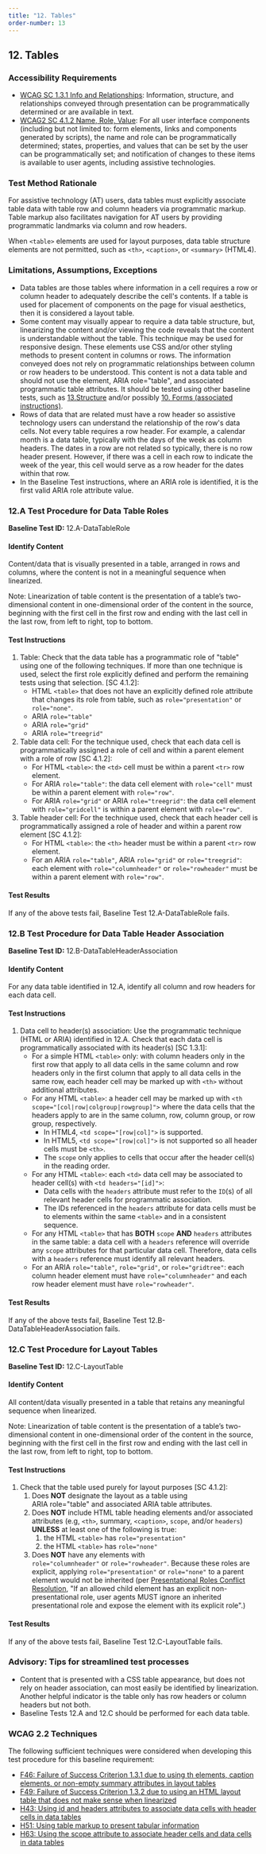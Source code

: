 ```yaml
---
title: "12. Tables"
order-number: 13
---
```

## 12. Tables

### Accessibility Requirements

-   [WCAG SC 1.3.1 Info and Relationships](https://www.w3.org/WAI/WCAG22/Understanding/info-and-relationships): Information, structure, and relationships conveyed through presentation can be programmatically determined or are available in text.
-   [WCAG2 SC 4.1.2 Name, Role, Value](https://www.w3.org/WAI/WCAG22/Understanding/name-role-value): For all user interface components (including but not limited to: form elements, links and components generated by scripts), the name and role can be programmatically determined; states, properties, and values that can be set by the user can be programmatically set; and notification of changes to these items is available to user agents, including assistive technologies.  

### Test Method Rationale

For assistive technology (AT) users, data tables must explicitly associate table data with table row and column headers via programmatic markup. Table markup also facilitates navigation for AT users by providing programmatic landmarks via column and row headers.

When `<table>` elements are used for layout purposes, data table structure elements are not permitted, such as `<th>`, `<caption>`, or `<summary>` (HTML4).

### Limitations, Assumptions, Exceptions

-   Data tables are those tables where information in a cell requires a row or column header to adequately describe the cell's contents. If a table is used for placement of components on the page for visual aesthetics, then it is considered a layout table.
-   Some content may visually appear to require a data table structure, but, linearizing the content and/or viewing the code reveals that the content is understandable without the table. This technique may be used for responsive design. These elements use CSS and/or other styling methods to present content in columns or rows. The information conveyed does not rely on programmatic relationships between column or row headers to be understood. This content is not a data table and should not use the element, ARIA role="table", and associated programmatic table attributes. It should be tested using other baseline tests, such as [13.Structure](../13Structure/) and/or possibly [10. Forms (associated instructions)](../10Forms/).
-   Rows of data that are related must have a row header so assistive technology users can understand the relationship of the row's data cells. Not every table requires a row header. For example, a calendar month is a data table, typically with the days of the week as column headers. The dates in a row are not related so typically, there is no row header present. However, if there was a cell in each row to indicate the week of the year, this cell would serve as a row header for the dates within that row.
-   In the Baseline Test instructions, where an ARIA role is identified, it is the first valid ARIA role attribute value.

### 12.A Test Procedure for Data Table Roles
**Baseline Test ID:** 12.A-DataTableRole

#### Identify Content
<p id="12aIC">Content/data that is visually presented in a table, arranged in rows and columns, where the content is not in a meaningful sequence when linearized.</p>

<p>Note: Linearization of table content is the presentation of a table’s two-dimensional content in one-dimensional order of the content in the source, beginning with the first cell in the first row and ending with the last cell in the last row, from left to right, top to bottom.</p>

#### Test Instructions
<ol id="12aTI">
    <li id="12aTI-1">Table: Check that the data table has a programmatic role of "table" using one of the following techniques. If more than one technique is used, select the first role explicitly defined and perform the remaining tests using that selection. [SC 4.1.2]:
        <ul>
            <li>HTML <code>&lt;table&gt;</code> that does not have an explicitly defined role attribute that changes its role from table, such as <code>role="presentation"</code> or <code>role="none"</code>.</li>
            <li>ARIA <code>role="table"</code></li>
            <li>ARIA <code>role="grid"</code></li>
            <li>ARIA <code>role="treegrid"</code></li>
        </ul>
    </li>
    <li id="12aTI-2">Table data cell: For the technique used, check that each data cell is programmatically assigned a role of cell and within a parent element with a role of row [SC 4.1.2]:
        <ul>
            <li>For HTML <code>&lt;table&gt;</code>: the <code>&lt;td&gt;</code> cell must be within a parent <code>&lt;tr&gt;</code> row element.</li>
            <li>For ARIA <code>role="table"</code>: the data cell element with <code>role="cell"</code> must be within a parent element with <code>role="row"</code>.</li>
            <li>For ARIA <code>role="grid"</code> or ARIA <code>role="treegrid"</code>: the data cell element with <code>role="gridcell"</code> is within a parent element with <code>role="row"</code>.</li>
        </ul>
    </li>
    <li id="12aTI-3">Table header cell: For the technique used, check that each header cell is programmatically assigned a role of header and within a parent row element [SC 4.1.2]:
        <ul>
            <li>For HTML <code>&lt;table&gt;</code>: the <code>&lt;th&gt;</code> header must be within a parent <code>&lt;tr&gt;</code> row element.</li>
            <li>For an ARIA <code>role="table"</code>, ARIA <code>role="grid"</code> or <code>role="treegrid"</code>: each element with <code>role="columnheader"</code> or <code>role="rowheader"</code> must be within a parent element with <code>role="row"</code>.</li>
        </ul>
    </li>
</ol>

#### Test Results
<p id="12aTR">If any of the above tests fail, Baseline Test 12.A-DataTableRole fails.</p>

### 12.B Test Procedure for Data Table Header Association
**Baseline Test ID:** 12.B-DataTableHeaderAssociation

#### Identify Content
<p id="12bIC">For any data table identified in 12.A, identify all column and row headers for each data cell.</p>

#### Test Instructions
<ol>
    <li id="12bTI-1">Data cell to header(s) association: Use the programmatic technique (HTML or ARIA) identified in 12.A. Check that each data cell is programmatically associated with its header(s) [SC 1.3.1]:
        <ul>
            <li id="12bTI-1a">For a simple HTML <code>&lt;table&gt;</code> only: with column headers only in the first row that apply to all data cells in the same column and row headers only in the first column that apply to all data cells in the same row, each header cell may be marked up with <code>&lt;th&gt;</code> without additional attributes.</li>
            <li id="12bTI-1b">For any HTML <code>&lt;table&gt;</code>: a header cell may be marked up with <code>&lt;th scope="[col|row|colgroup|rowgroup]"&gt;</code> where the data cells that the headers apply to are in the same column, row, column group, or row group, respectively.  
                <ul>
                    <li>In HTML4, <code>&lt;td scope="[row|col]"&gt;</code> is supported.</li>
                    <li>In HTML5, <code>&lt;td scope="[row|col]"&gt;</code> is not supported so all header cells must be <code>&lt;th&gt;</code>. </li>
                    <li>The <code>scope</code> only applies to cells that occur after the header cell(s) in the reading order.</li>
                </ul>
            </li>
            <li id="12bTI-1c">For any HTML <code>&lt;table&gt;</code>: each <code>&lt;td&gt;</code> data cell may be associated to header cell(s) with <code>&lt;td headers="[id]"&gt;</code>:
                <ul>
                    <li>Data cells with the <code>headers</code> attribute must refer to the <code>ID</code>(s) of all relevant header cells for programmatic association.</li>
                    <li>The IDs referenced in the <code>headers</code> attribute for data cells must be to elements within the same <code>&lt;table&gt;</code> and in a consistent sequence.</li>
                </ul>
            </li>
            <li id="12bTI-1d">For any HTML <code>&lt;table&gt;</code> that has <strong>BOTH</strong> <code>scope</code> <strong>AND</strong> <code>headers</code> attributes in the same table: a data cell with a <code>headers</code> reference will override any <code>scope</code> attributes for that particular data cell. Therefore, data cells with a <code>headers</code> reference must identify all relevant headers.</li>
            <li id="12bTI-1e">For an ARIA <code>role="table"</code>, <code>role="grid"</code>, or <code>role="gridtree"</code>: each column header element must have <code>role="columnheader"</code> and each row header element must have <code>role="rowheader"</code>.</li>
        </ul>
    </li>
</ol>

#### Test Results
<p id="12bTR">If any of the above tests fail, Baseline Test 12.B-DataTableHeaderAssociation fails.</p>

### 12.C Test Procedure for Layout Tables
**Baseline Test ID:** 12.C-LayoutTable

#### Identify Content
<p id="12cIC">All content/data visually presented in a table that retains any meaningful sequence when linearized.</p>

<p>Note: Linearization of table content is the presentation of a table’s two-dimensional content in one-dimensional order of the content in the source, beginning with the first cell in the first row and ending with the last cell in the last row, from left to right, top to bottom.</p>

#### Test Instructions
<ol id="12cTI">
    <li id="12cTI-1">Check that the table used purely for layout purposes [SC 4.1.2]:
        <ol>
            <li id="12cTI-1a">Does <strong>NOT</strong> designate the layout as a table using ARIA role="table" and associated ARIA table attributes.</li>
            <li id="12cTI-1b">Does <strong>NOT</strong> include HTML table heading elements and/or associated attributes (e.g, <code>&lt;th&gt;</code>, summary, <code>&lt;caption&gt;</code>, <code>scope</code>, and/or <code>headers</code>) <strong>UNLESS</strong> at least one of the following is true:
            <ol>
                <li id="12cTI-1bi">the HTML <code>&lt;table&gt;</code> has <code>role="presentation"</code></li>
                <li id="12cTI-1bii">the HTML <code>&lt;table&gt;</code> has <code>role="none"</code></li>
            </ol></li>
            <li id="12cTI-1c">Does <strong>NOT</strong> have any elements with <code>role="columnheader"</code> or <code>role="rowheader"</code>. Because these roles are explicit, applying <code>role="presentation"</code> or <code>role="none"</code> to a parent element would not be inherited (per <a href="https://www.w3.org/TR/wai-aria-1.3/#conflict_resolution_presentation_none">Presentational Roles Conflict Resolution</a>, "If an allowed child element has an explicit non-presentational role, user agents MUST ignore an inherited presentational role and expose the element with its explicit role".)</li>
        </ol>
    </li>
</ol>

#### Test Results
<p id="12cTR">If any of the above tests fail, Baseline Test 12.C-LayoutTable fails.</p>


### Advisory: Tips for streamlined test processes

- Content that is presented with a CSS table appearance, but does not rely on header association, can most easily be identified by linearization. Another helpful indicator is the table only has row headers or column headers but not both.
- Baseline Tests 12.A and 12.C should be performed for each data table.

### WCAG 2.2 Techniques

The following sufficient techniques were considered when developing this test procedure for this baseline requirement:

-   [F46: Failure of Success Criterion 1.3.1 due to using th elements, caption elements, or non-empty summary attributes in layout tables](https://www.w3.org/WAI/WCAG22/Techniques/failures/F46)
-   [F49: Failure of Success Criterion 1.3.2 due to using an HTML layout table that does not make sense when linearized](https://www.w3.org/WAI/WCAG22/Techniques/failures/F49)
-   [H43: Using id and headers attributes to associate data cells with header cells in data tables](https://www.w3.org/WAI/WCAG22/Techniques/html/H43)
-   [H51: Using table markup to present tabular information](https://www.w3.org/WAI/WCAG22/Techniques/html/H51)
-   [H63: Using the scope attribute to associate header cells and data cells in data tables](https://www.w3.org/WAI/WCAG22/Techniques/html/H63)



